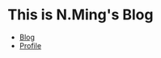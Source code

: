 # This is N.Ming's Blog

- [Blog](https://huenming.github.io/)
- [Profile](https://huenming.github.io/about/)